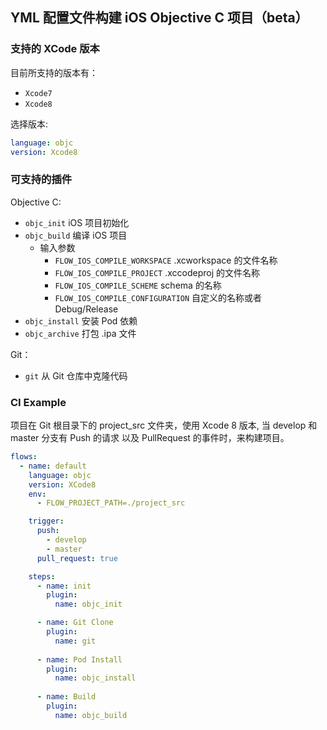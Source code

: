 ## YML 配置文件构建 iOS Objective C 项目（beta）

### 支持的 XCode 版本
目前所支持的版本有：

* `Xcode7`
* `Xcode8`


选择版本: 

```yaml
language: objc
version: Xcode8

```

### 可支持的插件

Objective C: 

* `objc_init` iOS 项目初始化
* `objc_build` 编译 iOS 项目
   - 输入参数 
		* `FLOW_IOS_COMPILE_WORKSPACE` .xcworkspace 的文件名称
		* `FLOW_IOS_COMPILE_PROJECT` .xccodeproj 的文件名称
		* `FLOW_IOS_COMPILE_SCHEME` schema 的名称
		* `FLOW_IOS_COMPILE_CONFIGURATION` 自定义的名称或者 Debug/Release
* `objc_install` 安装 Pod 依赖
* `objc_archive` 打包 .ipa 文件

Git：

* `git` 从 Git 仓库中克隆代码


### CI Example
项目在 Git 根目录下的 project_src 文件夹，使用 Xcode 8 版本, 当 develop 和 master 分支有 Push 的请求 以及 PullRequest 的事件时，来构建项目。

```yml
flows:
  - name: default
    language: objc
	version: XCode8
	env:
	  - FLOW_PROJECT_PATH=./project_src

    trigger:
      push:
        - develop
        - master
      pull_request: true

    steps:
      - name: init
        plugin:
          name: objc_init

      - name: Git Clone
        plugin:
          name: git
          
      - name: Pod Install
        plugin:
          name: objc_install
          
      - name: Build
        plugin:
          name: objc_build
          
```